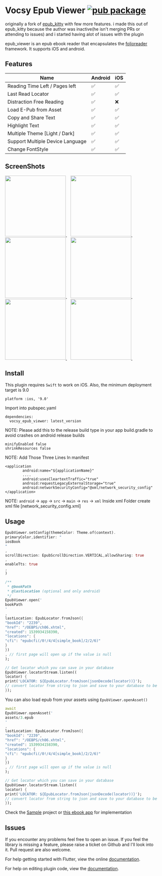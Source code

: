# Vocsy Epub Viewer [![pub package](https://img.shields.io/pub/v/vocsy_epub_viewer.svg)](https://pub.dartlang.org/packages/vocsy_epub_viewer)

originally a fork of [epub_kitty](https://github.com/451518849/epub_kitty) with few more features. i
made this out of epub_kitty because the author was inactive(he isn't merging PRs or attending to
issues) and i started having alot of issues with the plugin

epub_viewer is an epub ebook reader that encapsulates
the [folioreader](https://folioreader.github.io/FolioReaderKit/) framework. It supports iOS and
android.

## Features

| Name | Android | iOS |
|------|-------|------|
| Reading Time Left / Pages left | ✅ | ✅ |
| Last Read Locator | ✅ | ✅ |
| Distraction Free Reading | ✅ | ❌ |
| Load E-Pub from Asset | ✅ | ✅ |
| Copy and Share Text  | ✅ | ✅ |
| Highlight Text  | ✅ | ✅ |
| Multiple Theme [Light / Dark] | ✅ | ✅ |
| Support Multiple Device Language | ✅ | ✅ |
| Change FontStyle | ✅ | ✅ |

## ScreenShots

<a href="#screenshots">
  <img src="https://raw.githubusercontent.com/JideGuru/epub_viewer/master/screenshots/1.png" width="200px">
</a>&nbsp;&nbsp;
<a href="#screenshots">
  <img src="https://raw.githubusercontent.com/JideGuru/epub_viewer/master/screenshots/2.png" width="200px">
</a>&nbsp;&nbsp;
<a href="#screenshots">
  <img src="https://raw.githubusercontent.com/JideGuru/epub_viewer/master/screenshots/3.png" width="200px">
</a>&nbsp;&nbsp;
<a href="#screenshots">
  <img src="https://raw.githubusercontent.com/JideGuru/epub_viewer/master/screenshots/4.png" width="200px">
</a>&nbsp;&nbsp;
<a href="#screenshots">
  <img src="https://raw.githubusercontent.com/JideGuru/epub_viewer/master/screenshots/5.png" width="200px">
</a>&nbsp;&nbsp;
<a href="#screenshots">
  <img src="https://raw.githubusercontent.com/JideGuru/epub_viewer/master/screenshots/6.png" width="200px">
</a>&nbsp;&nbsp;

## Install

This plugin requires `Swift` to work on iOS. Also, the minimum deployment target is 9.0

```
platform :ios, '9.0'
```

Import into pubspec.yaml

```
dependencies:
  vocsy_epub_viewer: latest_version
```

NOTE: Please add this to the release build type in your app build.gradle to avoid crashes on android
release builds

```
minifyEnabled false
shrinkResources false
```

NOTE: Add Those Three Lines In manifest

```
<application
        android:name="${applicationName}"
        ....
        android:usesCleartextTraffic="true"
        android:requestLegacyExternalStorage="true"
        android:networkSecurityConfig="@xml/network_security_config"
</application>
```

NOTE: `android` -> `app` -> `src` -> `main` -> `res` -> `xml` Inside xml Folder create xml file [network_security_config.xml]

## Usage

```dart
EpubViewer.setConfig(themeColor: Theme.of(context).
primaryColor,identifier: "
iosBook
"
,
scrollDirection: EpubScrollDirection.VERTICAL,allowSharing: true
,
enableTts: true
,
)

/**
 * @bookPath
 * @lastLocation (optional and only android)
 */
EpubViewer.open('
bookPath
'
,
lastLocation: EpubLocator.fromJson({
"bookId": "2239",
"href": "/OEBPS/ch06.xhtml",
"created": 1539934158390,
"locations": {
"cfi": "epubcfi(/0!/4/4[simple_book]/2/2/6)"
}
})
, // first page will open up if the value is null
);

// Get locator which you can save in your database
EpubViewer.locatorStream.listen((
locator) {
print('LOCATOR: ${EpubLocator.fromJson(jsonDecode(locator))}');
// convert locator from string to json and save to your database to be retrieved later
});
```

You can also load epub from your assets using `EpubViewer.openAsset()`

```dart
await
EpubViewer.openAsset('
assets/3.epub
'
,
lastLocation: EpubLocator.fromJson({
"bookId": "2239",
"href": "/OEBPS/ch06.xhtml",
"created": 1539934158390,
"locations": {
"cfi": "epubcfi(/0!/4/4[simple_book]/2/2/6)"
}
})
, // first page will open up if the value is null
);

// Get locator which you can save in your database
EpubViewer.locatorStream.listen((
locator) {
print('LOCATOR: ${EpubLocator.fromJson(jsonDecode(locator))}');
// convert locator from string to json and save to your database to be retrieved later
});
 ```

Check the [Sample](https://github.com/vocsy/epub_viewer/tree/master/example) project
or [this ebook app](https://github.com/vocsy/FlutterEbookApp) for implementation

## Issues

If you encounter any problems feel free to open an issue. If you feel the library is missing a
feature, please raise a ticket on Github and I'll look into it. Pull request are also welcome.

For help getting started with Flutter, view the online
[documentation](https://flutter.io/).

For help on editing plugin code, view
the [documentation](https://flutter.io/platform-plugins/#edit-code).
	
